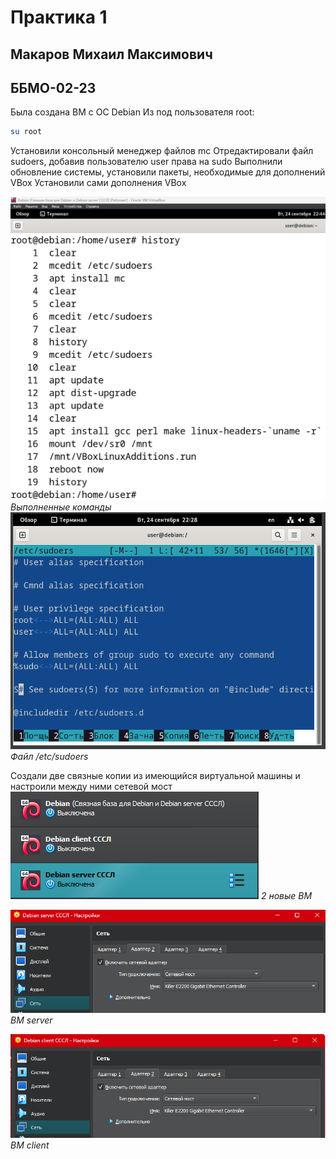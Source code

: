 # Практика 1
## Макаров Михаил Максимович
## ББМО-02-23
Была создана ВМ с ОС Debian
Из под пользователя root: 
```bash
su root
```
Установили консольный менеджер файлов mc
Отредактировали файл sudoers, добавив пользователю user права на sudo
Выполнили обновление системы, установили пакеты, необходимые для дополнений VBox
Установили сами дополнения VBox

![](images/Снимок%20экрана%202024-09-24%20224417.png)
*Выполненные команды*
![](images/Снимок%20экрана%202024-09-24%20222856.png)
*Файл /etc/sudoers*

Создали две связные копии из имеющийся виртуальной машины и настроили между ними сетевой мост
![](images/Снимок%20экрана%202024-09-24%20220626.png)
*2 новые ВМ*

![](images/Снимок%20экрана%202024-09-24%20220653.png)
*ВМ server*

![](images/Снимок%20экрана%202024-09-24%20220704.png)
*ВМ client*
